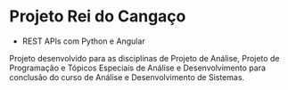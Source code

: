 # Projeto Rei do Cangaço

* REST APIs com Python e Angular

Projeto desenvolvido para as disciplinas de Projeto de Análise, Projeto de Programação e Tópicos Especiais de Análise e Desenvolvimento para conclusão do curso de Análise e Desenvolvimento de Sistemas.
